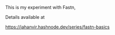 This is my experiment with Fastn,

Details available at

https://jahanvir.hashnode.dev/series/fastn-basics
